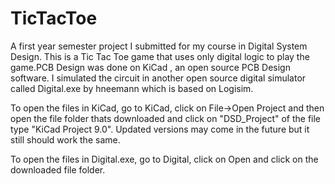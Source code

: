 # TicTacToe
A first year semester project I submitted for my course in Digital System Design. This is a Tic Tac Toe game that uses only digital logic to play the game.PCB Design was done on KiCad , an open source PCB Design software. I simulated the circuit in another open source digital simulator called Digital.exe by hneemann which is based on Logisim.

 To open the files in KiCad, go to KiCad, click on File->Open Project and then open the file folder thats downloaded and click on "DSD_Project" of the file type "KiCad Project 9.0". Updated versions may come in the future but it still should work the same.

 To open the files in Digital.exe, go to Digital, click on Open and click on the downloaded file folder.
